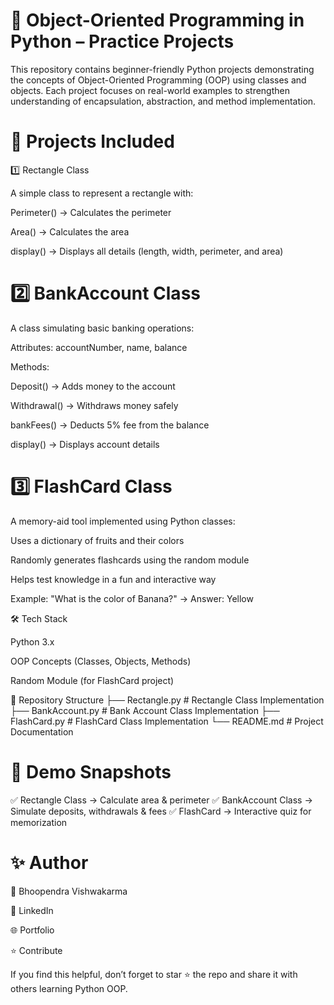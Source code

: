 # 📘 Object-Oriented Programming in Python – Practice Projects

This repository contains beginner-friendly Python projects demonstrating the concepts of Object-Oriented Programming (OOP) using classes and objects. Each project focuses on real-world examples to strengthen understanding of encapsulation, abstraction, and method implementation.

# 🚀 Projects Included
1️⃣ Rectangle Class

A simple class to represent a rectangle with:

Perimeter() → Calculates the perimeter

Area() → Calculates the area

display() → Displays all details (length, width, perimeter, and area)

# 2️⃣ BankAccount Class

A class simulating basic banking operations:

Attributes: accountNumber, name, balance

Methods:

Deposit() → Adds money to the account

Withdrawal() → Withdraws money safely

bankFees() → Deducts 5% fee from the balance

display() → Displays account details

# 3️⃣ FlashCard Class

A memory-aid tool implemented using Python classes:

Uses a dictionary of fruits and their colors

Randomly generates flashcards using the random module

Helps test knowledge in a fun and interactive way

Example: "What is the color of Banana?" → Answer: Yellow

🛠️ Tech Stack

Python 3.x

OOP Concepts (Classes, Objects, Methods)

Random Module (for FlashCard project)

📂 Repository Structure
├── Rectangle.py      # Rectangle Class Implementation
├── BankAccount.py    # Bank Account Class Implementation
├── FlashCard.py      # FlashCard Class Implementation
└── README.md         # Project Documentation

# 📸 Demo Snapshots

✅ Rectangle Class → Calculate area & perimeter
✅ BankAccount Class → Simulate deposits, withdrawals & fees
✅ FlashCard → Interactive quiz for memorization

# ✨ Author

👤 Bhoopendra Vishwakarma

💼 LinkedIn

🌐 Portfolio

⭐ Contribute

If you find this helpful, don’t forget to star ⭐ the repo and share it with others learning Python OOP.

